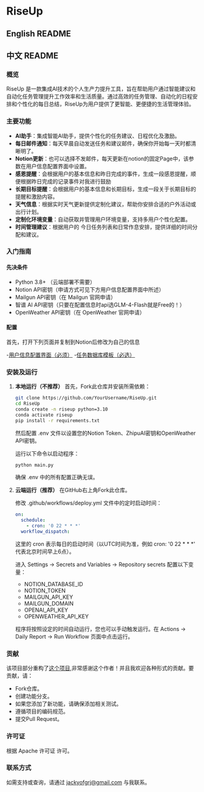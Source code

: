 # RiseUp

## English README
## 中文 README

### 概览
RiseUp 是一款集成AI技术的个人生产力提升工具，旨在帮助用户通过智能建议和自动化任务管理提升工作效率和生活质量。通过高效的任务管理、自动化的日程安排和个性化的每日总结，RiseUp为用户提供了更智能、更便捷的生活管理体验。

### 主要功能
- **AI助手**：集成智能AI助手，提供个性化的任务建议、日程优化及激励。
- **每日邮件通知**：每天早晨自动发送任务和建议邮件，确保你开始每一天时都清晰明了。
- **Notion更新**：也可以选择不发邮件，每天更新在notion的固定Page中，该参数在用户信息配置界面中设置。
- **感恩提醒**：会根据用户的基本信息和昨日完成的事件，生成一段感恩提醒，顺便根据昨日完成的记录事件对我进行鼓励
- **长期目标提醒**：会根据用户的基本信息和长期目标，生成一段关于长期目标的提醒和激励内容。
- **天气信息**：根据实时天气更新提供定制化建议，帮助你安排合适的户外活动或出行计划。
- **定制化环境变量**：自动获取并管理用户环境变量，支持多用户个性化配置。
- **时间管理建议**：根据用户的 今日任务列表和日常作息安排，提供详细的时间分配和建议。

### 入门指南

#### 先决条件
- Python 3.8+ （云端部署不需要）
- Notion API密钥（申请方式可见下方用户信息配置界面中所述）
- Mailgun API密钥（在 Mailgun 官网申请）
- 智谱 AI API密钥（只要在配置信息时api选GLM-4-Flash就是Free的！）
- OpenWeather API密钥（在 OpenWeather 官网申请）

#### 配置
首先，打开下列页面并复制到Notion后修改为自己的信息


-[用户信息配置界面（必须）](https://ink-specialist-007.notion.site/153066b3cc81800fb066fd6686711042?v=153066b3cc818172a648000c0a67f832&pvs=4)
-[任务数据库模板（必选）](https://ink-specialist-007.notion.site/Daily-Dashboard-1-153066b3cc818035a167c888fd161db3?pvs=4)
### 安装及运行
1. **本地运行（不推荐）**
   首先，Fork此仓库并安装所需依赖：
   ```bash
   git clone https://github.com/YourUsername/RiseUp.git
   cd RiseUp
   conda create -n riseup python=3.10
   conda activate riseup
   pip install -r requirements.txt
   ```
   然后配置 .env 文件以设置您的Notion Token、ZhipuAI密钥和OpenWeather API密钥。

   运行以下命令以启动程序：
   ```bash
   python main.py
   ```
   确保 .env 中的所有配置正确无误。

2. **云端运行（推荐）**
   在GitHub右上角Fork此仓库。

   修改 .github/workflows/deploy.yml 文件中的定时启动时间：
   ```yaml
   on:
     schedule:
       - cron: '0 22 * * *'
     workflow_dispatch:
   ```
   这里的 cron 表示每日的启动时间（以UTC时间为准，例如 cron: '0 22 * * *' 代表北京时间早上6点）。

   进入 Settings -> Secrets and Variables -> Repository secrets 配置以下变量：
   - NOTION_DATABASE_ID
   - NOTION_TOKEN
   - MAILGUN_API_KEY
   - MAILGUN_DOMAIN
   - OPENAI_API_KEY
   - OPENWEATHER_API_KEY

   程序将按照设定的时间自动运行，您也可以手动触发运行。在 Actions -> Daily Report -> Run Workflow 页面中点击运行。

### 贡献
该项目部分重构了[这个项目](https://github.com/Zippland/LifeSync-AI),非常感谢这个作者！并且我欢迎各种形式的贡献。要贡献，请：
- Fork仓库。
- 创建功能分支。
- 如果您添加了新功能，请确保添加相关测试。
- 遵循项目的编码规范。
- 提交Pull Request。

### 许可证
根据 Apache 许可证 许可。

### 联系方式
如需支持或查询，请通过 jackyofgrj@gmail.com 与我联系。